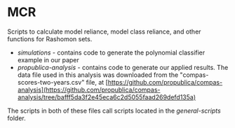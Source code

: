 # MCR

Scripts to calculate model reliance, model class reliance, and other functions for Rashomon sets.


* *simulations* - contains code to generate the polynomial classifier example in our paper
* *propublica-analysis* - contains code to generate our applied results. The data file used in this analysis was downloaded from the "compas-scores-two-years.csv" file, at [https://github.com/propublica/compas-analysis](https://github.com/propublica/compas-analysis/tree/bafff5da3f2e45eca6c2d5055faad269defd135a)

The scripts in both of these files call scripts located in the *general-scripts* folder.

